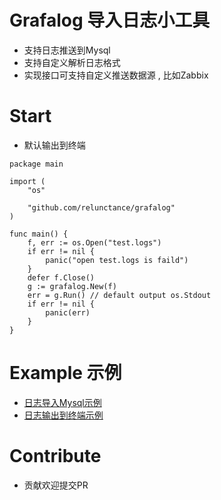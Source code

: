 # Grafalog 导入日志小工具
* 支持日志推送到Mysql
* 支持自定义解析日志格式
* 实现接口可支持自定义推送数据源 , 比如Zabbix



# Start

* 默认输出到终端

```
package main

import (
    "os"

    "github.com/relunctance/grafalog"
)

func main() {
    f, err := os.Open("test.logs")
    if err != nil {
        panic("open test.logs is faild")
    }
    defer f.Close()
    g := grafalog.New(f)
    err = g.Run() // default output os.Stdout
    if err != nil {
        panic(err)
    }
}
```

# Example 示例

* [日志导入Mysql示例](https://github.com/relunctance/grafalog/blob/master/example/mysql/main.go)
* [日志输出到终端示例](https://github.com/relunctance/grafalog/blob/master/example/default/main.go)

# Contribute

* 贡献欢迎提交PR

